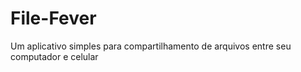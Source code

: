 # File-Fever

Um aplicativo simples para compartilhamento de arquivos entre seu computador e celular
